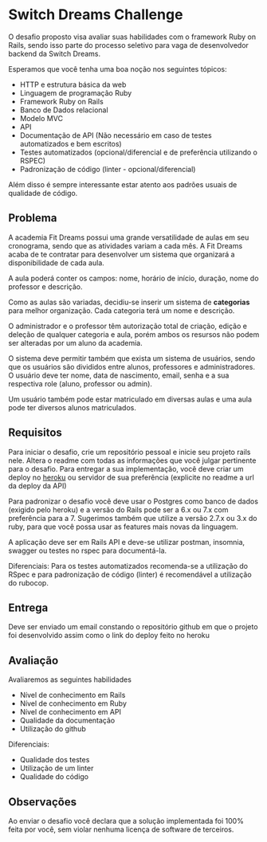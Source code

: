# Switch Dreams Challenge

O desafio proposto visa avaliar suas habilidades com o framework Ruby on Rails, sendo isso parte do processo seletivo para vaga de desenvolvedor backend da Switch Dreams.

Esperamos que você tenha uma boa noção nos seguintes tópicos:

- HTTP e estrutura básica da web
- Linguagem de programação Ruby
- Framework Ruby on Rails
- Banco de Dados relacional
- Modelo MVC
- API
- Documentação de API (Não necessário em caso de testes automatizados e bem escritos)
- Testes automatizados (opcional/diferencial e de preferência utilizando o RSPEC)
- Padronização de código (linter - opcional/diferencial)

Além disso é sempre interessante estar atento aos padrões usuais de qualidade de código.

## Problema

A academia Fit Dreams possui uma grande versatilidade de aulas em seu cronograma, sendo que as atividades variam a cada mês. A Fit Dreams acaba de te contratar para desenvolver um sistema que organizará a disponibilidade de cada aula. 

A aula poderá conter os campos: nome, horário de início, duração, nome do professor e descrição.

Como as aulas são variadas, decidiu-se inserir um sistema de **categorias** para melhor organização. Cada categoria terá um nome e descrição.

O administrador e o professor têm autorização total de criação, edição e deleção de qualquer categoria e aula, porém ambos os resursos não podem ser alteradas por um aluno da academia.

O sistema deve permitir também que exista um sistema de usuários, sendo que os usuários são divididos entre alunos, professores e administradores. O usuário deve ter nome, data de nascimento, email, senha e a sua respectiva role (aluno, professor ou admin).

Um usuário também pode estar matriculado em diversas aulas e uma aula pode ter diversos alunos matriculados.

## Requisitos

Para iniciar o desafio, crie um repositório pessoal e inicie seu projeto rails nele. Altera o readme com todas as informações que você julgar pertinente para o desafio. Para entregar a sua implementação, você deve criar um deploy no [heroku](https://www.heroku.com/) ou servidor de sua preferência (explicite no readme a url da deploy da API)

Para padronizar o desafio você deve usar o Postgres como banco de dados (exigido pelo heroku) e a versão do Rails pode ser a 6.x ou 7.x com preferência para a 7. Sugerimos também que utilize a versão 2.7.x ou 3.x do ruby, para que você possa usar as features mais novas da linguagem.

A aplicação deve ser em Rails API e deve-se utilizar postman, insomnia, swagger ou testes no rspec para documentá-la.

Diferenciais:
Para os testes automatizados recomenda-se a utilização do RSpec e para padronização de código (linter) é recomendável a utilização do rubocop.

## Entrega

Deve ser enviado um email constando o repositório github em que o projeto foi desenvolvido assim como o link do deploy feito no heroku

## Avaliação

Avaliaremos as seguintes habilidades

- Nível de conhecimento em Rails
- Nível de conhecimento em Ruby
- Nível de conhecimento em API
- Qualidade da documentação
- Utilização do github

Diferenciais:
- Qualidade dos testes
- Utilização de um linter
- Qualidade do código

## Observações
Ao enviar o desafio você declara que a solução implementada foi 100% feita por você, sem violar nenhuma licença de software de terceiros.


